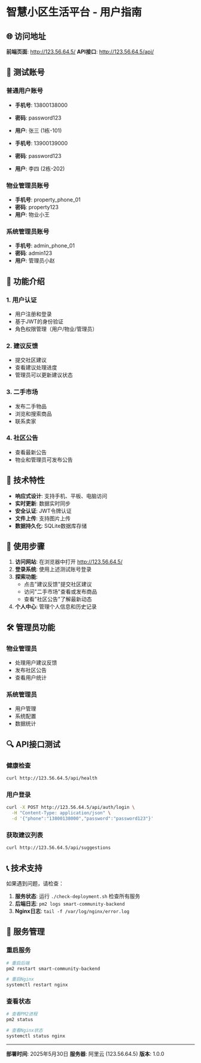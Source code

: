 # 智慧小区生活平台 - 用户指南

## 🌐 访问地址

**前端页面**: http://123.56.64.5/
**API接口**: http://123.56.64.5/api/

## 👥 测试账号

### 普通用户账号
- **手机号**: 13800138000
- **密码**: password123
- **用户**: 张三 (1栋-101)

- **手机号**: 13900139000
- **密码**: password123
- **用户**: 李四 (2栋-202)

### 物业管理员账号
- **手机号**: property_phone_01
- **密码**: property123
- **用户**: 物业小王

### 系统管理员账号
- **手机号**: admin_phone_01
- **密码**: admin123
- **用户**: 管理员小赵

## 🚀 功能介绍

### 1. 用户认证
- 用户注册和登录
- 基于JWT的身份验证
- 角色权限管理（用户/物业/管理员）

### 2. 建议反馈
- 提交社区建议
- 查看建议处理进度
- 管理员可以更新建议状态

### 3. 二手市场
- 发布二手物品
- 浏览和搜索商品
- 联系卖家

### 4. 社区公告
- 查看最新公告
- 物业和管理员可发布公告

## 🔧 技术特性

- **响应式设计**: 支持手机、平板、电脑访问
- **实时更新**: 数据实时同步
- **安全认证**: JWT令牌认证
- **文件上传**: 支持图片上传
- **数据持久化**: SQLite数据库存储

## 📱 使用步骤

1. **访问网站**: 在浏览器中打开 http://123.56.64.5/
2. **登录系统**: 使用上述测试账号登录
3. **探索功能**: 
   - 点击"建议反馈"提交社区建议
   - 访问"二手市场"查看或发布商品
   - 查看"社区公告"了解最新动态
4. **个人中心**: 管理个人信息和历史记录

## 🛠️ 管理员功能

### 物业管理员
- 处理用户建议反馈
- 发布社区公告
- 查看用户统计

### 系统管理员
- 用户管理
- 系统配置
- 数据统计

## 🔍 API接口测试

### 健康检查
```bash
curl http://123.56.64.5/api/health
```

### 用户登录
```bash
curl -X POST http://123.56.64.5/api/auth/login \
  -H "Content-Type: application/json" \
  -d '{"phone":"13800138000","password":"password123"}'
```

### 获取建议列表
```bash
curl http://123.56.64.5/api/suggestions
```

## 📞 技术支持

如果遇到问题，请检查：

1. **服务状态**: 运行 `./check-deployment.sh` 检查所有服务
2. **后端日志**: `pm2 logs smart-community-backend`
3. **Nginx日志**: `tail -f /var/log/nginx/error.log`

## 🔄 服务管理

### 重启服务
```bash
# 重启后端
pm2 restart smart-community-backend

# 重启Nginx
systemctl restart nginx
```

### 查看状态
```bash
# 查看PM2进程
pm2 status

# 查看Nginx状态
systemctl status nginx
```

---

**部署时间**: 2025年5月30日
**服务器**: 阿里云 (123.56.64.5)
**版本**: 1.0.0 